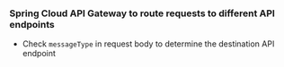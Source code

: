 ### Spring Cloud API Gateway to route requests to different API endpoints
- Check `messageType` in request body to determine the destination API endpoint
